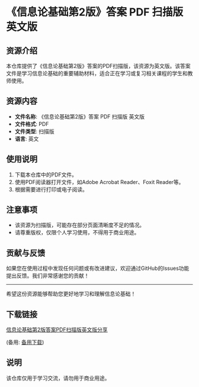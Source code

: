# 《信息论基础第2版》答案 PDF 扫描版 英文版

## 资源介绍

本仓库提供了《信息论基础第2版》答案的PDF扫描版，该资源为英文版。该答案文件是学习信息论基础的重要辅助材料，适合正在学习或复习相关课程的学生和教师使用。

## 资源内容

- **文件名称**: 《信息论基础第2版》答案 PDF 扫描版 英文版
- **文件格式**: PDF
- **文件类型**: 扫描版
- **语言**: 英文

## 使用说明

1. 下载本仓库中的PDF文件。
2. 使用PDF阅读器打开文件，如Adobe Acrobat Reader、Foxit Reader等。
3. 根据需要进行打印或电子阅读。

## 注意事项

- 该资源为扫描版，可能存在部分页面清晰度不足的情况。
- 请尊重版权，仅限个人学习使用，不得用于商业用途。

## 贡献与反馈

如果您在使用过程中发现任何问题或有改进建议，欢迎通过GitHub的Issues功能提出反馈。我们非常感谢您的贡献！

---

希望这份资源能够帮助您更好地学习和理解信息论基础！

## 下载链接
[信息论基础第2版答案PDF扫描版英文版分享](https://pan.quark.cn/s/e9b7b282cdfc) 

(备用: [备用下载](https://pan.baidu.com/s/1Ti06jQW1RVU7gp2B5MtziQ?pwd=1234))

## 说明

该仓库仅用于学习交流，请勿用于商业用途。
